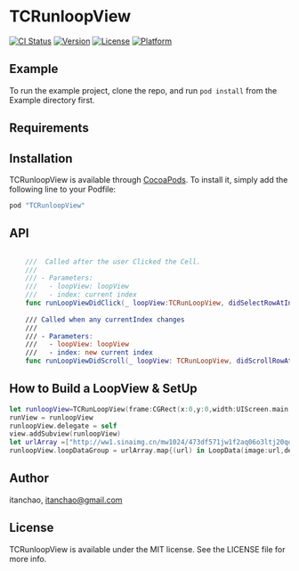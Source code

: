 # TCRunloopView

[![CI Status](http://img.shields.io/travis/itanchao/TCRunloopView.svg?style=flat)](https://travis-ci.org/itanchao/TCRunloopView)
[![Version](https://img.shields.io/cocoapods/v/TCRunloopView.svg?style=flat)](http://cocoapods.org/pods/TCRunloopView)
[![License](https://img.shields.io/cocoapods/l/TCRunloopView.svg?style=flat)](http://cocoapods.org/pods/TCRunloopView)
[![Platform](https://img.shields.io/cocoapods/p/TCRunloopView.svg?style=flat)](http://cocoapods.org/pods/TCRunloopView)

## Example

To run the example project, clone the repo, and run `pod install` from the Example directory first.

## Requirements

## Installation

TCRunloopView is available through [CocoaPods](http://cocoapods.org). To install
it, simply add the following line to your Podfile:

```ruby
pod "TCRunloopView"
```

## API

```swift

    ///  Called after the user Clicked the Cell.
    ///
    /// - Parameters:
    ///   - loopView: loopView
    ///   - index: current index
    func runLoopViewDidClick(_ loopView:TCRunLoopView, didSelectRowAtIndex index: NSInteger)
    
    /// Called when any currentIndex changes
    ///
    /// - Parameters:
    ///   - loopView: loopView
    ///   - index: new current index
    func runLoopViewDidScroll(_ loopView: TCRunLoopView, didScrollRowAtIndex index: NSInteger)
```



## How to Build a LoopView & SetUp

```swift
let runloopView=TCRunLoopView(frame:CGRect(x:0,y:0,width:UIScreen.main.bounds.width,height:400))
runView = runloopView
runloopView.delegate = self
view.addSubview(runloopView)
let urlArray =["http://ww1.sinaimg.cn/mw1024/473df571jw1f2aq06o3ltj20qo0ur79o.jpg","http://ww3.sinaimg.cn/mw1024/473df571jw1f24p6b71lhj20m80m841x.jpg","http://ww2.sinaimg.cn/mw1024/473df571jw1f1p8u1kf0hj20q50yvn3z.jpg","http://ww3.sinaimg.cn/mw1024/473df571jw1f17waawibmj20rs15o1kx.jpg","http://ww2.sinaimg.cn/mw1024/473df571jw1f0s5nq609zg20ku0kutbg.gif"]
runloopView.loopDataGroup = urlArray.map{(url) in LoopData(image:url,des:url)}
```



## Author

itanchao, itanchao@gmail.com

## License

TCRunloopView is available under the MIT license. See the LICENSE file for more info.
